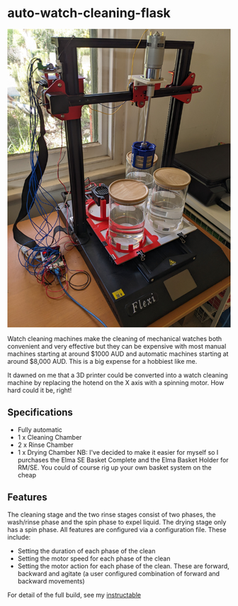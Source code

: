 # auto-watch-cleaning-flask

![AWC](static/images/AWC.jpg "Auto Watch Cleaning Machine")

Watch cleaning machines make the cleaning of mechanical watches both convenient and very effective but they can be expensive with most manual machines starting at around $1000 AUD and automatic machines starting at around $8,000 AUD. This is a big expense for a hobbiest like me.

It dawned on me that a 3D printer could be converted into a watch cleaning machine by replacing the hotend on the X axis with a spinning motor. How hard could it be, right!

## Specifications
- Fully automatic
- 1 x Cleaning Chamber
- 2 x Rinse Chamber
- 1 x Drying Chamber
NB: I've decided to make it easier for myself so I purchases the Elma SE Basket Complete and the Elma Basket Holder for RM/SE. You could of course rig up your own basket system on the cheap

## Features
The cleaning stage and the two rinse stages consist of two phases, the wash/rinse phase and the spin phase to expel liquid. The drying stage only has a spin phase.  All features are configured via a configuration file. These include:
- Setting the duration of each phase of the clean
- Setting the motor speed for each phase of the clean
- Setting the motor action for each phase of the clean. These are forward, backward and agitate (a user configured combination of forward and backward movements)

For detail of the full build, see my [instructable](https://www.instructables.com/3D-Printer-Conversion-to-Automatic-Watch-Cleaning-/)

